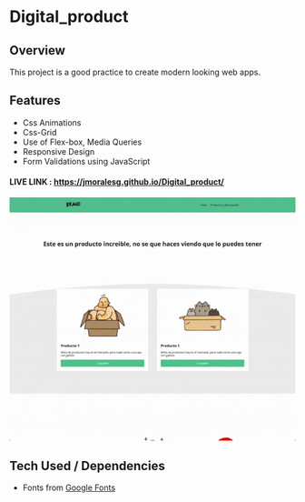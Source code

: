 # Digital_product

## Overview
This project is a good practice to create modern looking web apps.  

## Features 
* Css Animations
* Css-Grid
* Use of Flex-box, Media Queries 
* Responsive Design 
* Form Validations using JavaScript 

#### LIVE LINK : https://jmoralesg.github.io/Digital_product/

![Digital Product Demo](web_template01.gif)


## Tech Used / Dependencies
- Fonts from [Google Fonts](https://fonts.google.com/)
